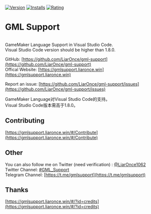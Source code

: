 [![Version](https://vsmarketplacebadge.apphb.com/version/liaronce.gml-support.svg)](https://marketplace.visualstudio.com/items?itemName=liaronce.gml-support)
[![Installs](https://vsmarketplacebadge.apphb.com/installs-short/liaronce.gml-support.svg)](https://marketplace.visualstudio.com/items?itemName=liaronce.gml-support)
[![Rating](https://vsmarketplacebadge.apphb.com/rating/liaronce.gml-support.svg)](https://marketplace.visualstudio.com/items?itemName=liaronce.gml-support)

# GML Support

<div align="center"><img src="https://gmlsupport.liaronce.win/assets/icon.png" alt="" /></div>

GameMaker Language Support in Visual Studio Code.  
Visual Studio Code version should be higher than 1.8.0.

GitHub: [https://github.com/LiarOnce/gml-support](https://github.com/LiarOnce/gml-support)   
Offical Website: [https://gmlsupport.liaronce.win](https://gmlsupport.liaronce.win)

Report an issue: [https://github.com/LiarOnce/gml-support/issues](https://github.com/LiarOnce/gml-support/issues)

GameMaker Language对Visual Studio Code的支持。      
Visual Studio Code版本需高于1.8.0。    

## Contributing

[https://gmlsupport.liaronce.win/#/Contribute](https://gmlsupport.liaronce.win/#/Contribute)

## Other

You can also follow me on Twitter (need verification) : [@LiarOnce1062](https://twitter.com/LiarOnce1062)    
Twitter Channel: [#GML_Support](https://twitter.com/hashtag/GML_Support)    
Telegram Channel: [https://t.me/gmlsupport](https://t.me/gmlsupport)

## Thanks

[https://gmlsupport.liaronce.win/#/?id=credits](https://gmlsupport.liaronce.win/#/?id=credits)
